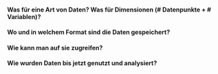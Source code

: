 #### Was für eine Art von Daten? Was für Dimensionen (# Datenpunkte + # Variablen)? 
#### Wo und in welchem Format sind die Daten gespeichert?
#### Wie kann man auf sie zugreifen?
#### Wie wurden Daten bis jetzt genutzt und analysiert?

